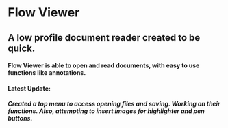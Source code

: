 # Flow Viewer

## A low profile document reader created to be quick. 

#### Flow Viewer is able to open and read documents, with easy to use functions like annotations.

#### Latest Update:

##### Created a top menu to access opening files and saving. Working on their functions. Also, attempting to insert images for highlighter and pen buttons.